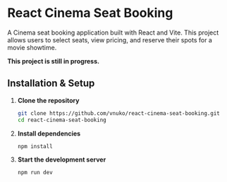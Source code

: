 # React Cinema Seat Booking

A Cinema seat booking application built with React and Vite. This project allows users to select seats, view pricing, and reserve their spots for a movie showtime.

**This project is still in progress.**

## Installation & Setup

1. **Clone the repository**

   ```sh
   git clone https://github.com/vnuko/react-cinema-seat-booking.git
   cd react-cinema-seat-booking
   ```

2. **Install dependencies**

   ```sh
   npm install
   ```

3. **Start the development server**

   ```sh
   npm run dev
   ```

